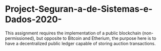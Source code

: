 # Project-Seguran-a-de-Sistemas-e-Dados-2020-
This assignment requires the implementation of a public blockchain (non-permissioned), but opposite to Bitcoin and Etherium, the purpose here is to have a decentralized public ledger capable of storing auction transactions.
